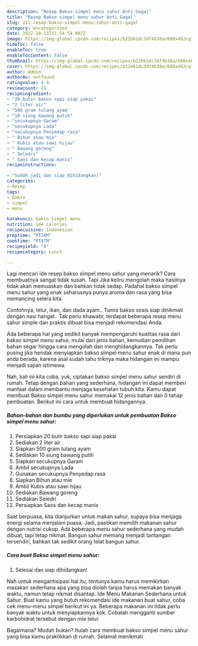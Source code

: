```yaml
---
description: "Resep Bakso simpel menu sahur Anti Gagal"
title: "Resep Bakso simpel menu sahur Anti Gagal"
slug: 211-resep-bakso-simpel-menu-sahur-anti-gagal
category: Uncategorized
date: 2022-10-13T11:54:54.807Z
image: https://img-global.cpcdn.com/recipes/b22661dc3df4b38a/680x482cq70/bakso-simpel-menu-sahur-foto-resep-utama.jpg
hideToc: false
enableToc: true
enableTocContent: false
thumbnail: https://img-global.cpcdn.com/recipes/b22661dc3df4b38a/680x482cq70/bakso-simpel-menu-sahur-foto-resep-utama.jpg
cover: https://img-global.cpcdn.com/recipes/b22661dc3df4b38a/680x482cq70/bakso-simpel-menu-sahur-foto-resep-utama.jpg
author: Admin
authorAv: notfound
ratingvalue: 4.4
reviewcount: 21
recipeingredient:
- "20 butir bakso sapi siap pakai"
- "2 liter air"
- "500 gram tulang ayam"
- "10 siung bawang putih"
- "secukupnya Garam"
- "secukupnya Lada"
- "secukupnya Penyedap rasa"
- " Bihun atau mie"
- " Kubis atau sawi hijau"
- " Bawang goreng"
- " Seledri"
- " Saos dan kecap manis"
recipeinstructions:

- "Sudah jadi dan siap dihidangkan!"
categories:
- Resep
tags:
- bakso
- simpel
- menu

katakunci: bakso simpel menu 
nutrition: 144 calories
recipecuisine: Indonesian
preptime: "PT28M"
cooktime: "PT47M"
recipeyield: "4"
recipecategory: Lunch

---
```



Lagi mencari ide resep bakso simpel menu sahur yang menarik? Cara membuatnya sangat tidak susah. Tapi Jika keliru mengolah maka hasilnya tidak akan memuaskan dan bahkan tidak sedap. Padahal bakso simpel menu sahur yang enak seharusnya punya aroma dan rasa yang bisa memancing selera kita.


Contohnya, telur, ikan, dan dada ayam.. Tumis bakso sosis siap dinikmati dengan nasi hangat.. Tak perlu khawatir, terdapat beberapa resep menu sahur simple dan praktis dibuat bisa menjadi rekomendasi Anda.

Ada beberapa hal yang sedikit banyak mempengaruhi kualitas rasa dari bakso simpel menu sahur, mulai dari jenis bahan, kemudian pemilihan bahan segar hingga cara mengolah dan menghidangkannya. Tak perlu pusing jika hendak menyiapkan bakso simpel menu sahur enak di mana pun anda berada, karena asal sudah tahu triknya maka hidangan ini mampu menjadi sajian istimewa.


Nah, kali ini kita coba, yuk, ciptakan bakso simpel menu sahur sendiri di rumah. Tetap dengan bahan yang sederhana, hidangan ini dapat memberi manfaat dalam membantu menjaga kesehatan tubuh kita. Kamu dapat membuat Bakso simpel menu sahur memakai 12 jenis bahan dan 0 tahap pembuatan. Berikut ini cara untuk membuat hidangannya.

<!--inarticleads1-->

##### Bahan-bahan dan bumbu yang diperlukan untuk pembuatan Bakso simpel menu sahur:

1. Persiapkan 20 butir bakso sapi siap pakai
1. Sediakan 2 liter air
1. Siapkan 500 gram tulang ayam
1. Sediakan 10 siung bawang putih
1. Siapkan secukupnya Garam
1. Ambil secukupnya Lada
1. Gunakan secukupnya Penyedap rasa
1. Siapkan  Bihun atau mie
1. Ambil  Kubis atau sawi hijau
1. Sediakan  Bawang goreng
1. Sediakan  Seledri
1. Persiapkan  Saos dan kecap manis


Saat berpuasa, kita dianjurkan untuk makan sahur, supaya bisa menjaga energi selama menjalani puasa. Jadi, pastikan memilih makanan sahur dengan nutrisi cukup. Ada beberapa menu sahur sederhana yang mudah dibuat, tapi tetap nikmat. Bangun sahur memang menjadi tantangan tersendiri, bahkan tak sedikit orang telat bangun sahur. 

<!--inarticleads2-->

##### Cara buat Bakso simpel menu sahur:


1. Selesai dan siap dihidangkan!

Nah untuk mengantisipasi hal itu, tentunya kamu harus memikirkan masakan sederhana apa yang bisa diolah tanpa harus memakan banyak waktu, namun tetap nikmat disantap. Ide Menu Makanan Sederhana untuk Sahur. Buat kamu yang butuh rekomendasi ide makanan buat sahur, coba cek menu-menu simpel berikut ini ya. Beberapa makanan ini tidak perlu banyak waktu untuk menyiapkannya kok. Cobalah mengganti sumber karbohidrat tersebut dengan mie telur. 

Bagaimana? Mudah bukan? Itulah cara membuat bakso simpel menu sahur yang bisa kamu praktikkan di rumah. Selamat menikmati
